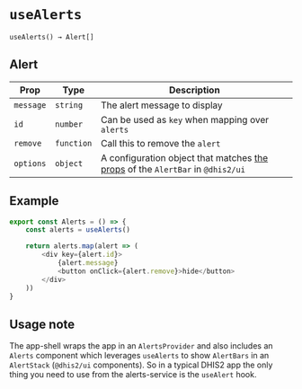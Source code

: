 # `useAlerts`

`useAlerts() → Alert[]`

## Alert

| Prop      | Type       | Description                                                                                                                                            |
| --------- | ---------- | ------------------------------------------------------------------------------------------------------------------------------------------------------ |
| `message` | `string`   | The alert message to display                                                                                                                           |
| `id`      | `number`   | Can be used as `key` when mapping over `alerts`                                                                                                        |
| `remove`  | `function` | Call this to remove the `alert`                                                                                                                        |
| `options` | `object`   | A configuration object that matches [the props](https://ui.dhis2.nu/#/api?id=coresrcalertbaralertbarproptypes-object) of the `AlertBar` in `@dhis2/ui` |

## Example

```js
export const Alerts = () => {
    const alerts = useAlerts()

    return alerts.map(alert => (
        <div key={alert.id}>
            {alert.message}
            <button onClick={alert.remove}>hide</button>
        </div>
    ))
}
```

## Usage note

The app-shell wraps the app in an `AlertsProvider` and also includes an `Alerts` component which leverages `useAlerts` to show `AlertBars` in an `AlertStack` (`@dhis2/ui` components). So in a typical DHIS2 app the only thing you need to use from the alerts-service is the `useAlert` hook.
